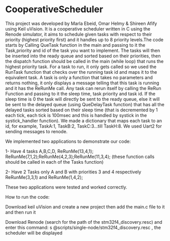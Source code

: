 # CooperativeScheduler
This project was developed by Marla Ebeid, Omar Helmy & Shireen Afify using Keil uVision. It is a cooperative scheduler written in C using the Renode simulator, it aims to schedule given tasks with respect to their priority (highest priority first) and it handles up to 8 priority levels.The code starts by Calling QueTask function in the main and passing to it the Task,priority and id of the task you want to implement. The tasks will then be inserted into the ready queue and sorted based on their priorities, then the dispatch function should be called in the main (while loop) that runs the highest priority task. For a task to run, it only gets called so we used the RunTask function that checks over the running task id and maps it to the equivalent task. A task is only a function that takes no parameters and returns nothing, it only displays a message telling that this task is running and it has the ReRunMe call. Any task can rerun itself by calling the ReRun Function and passing to it the sleep time, task priority and task id. If the sleep time is 0 the task will directly be sent to the ready queue, else it will be sent to the delayed queue (using QueDelayTask function) that has all the delayed tasks sorted based on their sleep time (that is decremented by 1 each tick, each tick is 100msec and this is handled by systick in the systick_handler function). We made a dictionary that maps each task to an id, for example, TaskA:1, TaskB:2, TaskC:3...till TaskH:8. We used Uart2 for sending messages to renode.

We implemented two applications to demonstrate our code: 

1- Have 4 tasks A,B,C,D, ReRunMe(13,4,1); ReRunMe(7,1,2);ReRunMe(4,2,3);ReRunMe(11,3,4); (these function calls should be called in each of the Tasks function)

2- Have 2 Tasks only A and B with priorities 3 and 4 respectively ReRunMe(3,3,1) and ReRunMe(1,4,2);

These two applications were tested and worked correctly. 

How to run the code:

Download keil uVision and create a new project then add the main.c file to it and then run it

Download Renode (search for the path of the stm32f4_discovery.resc) and enter this command: s @scripts/single-node/stm32f4_discovery.resc , the scheduler will be displayed 
